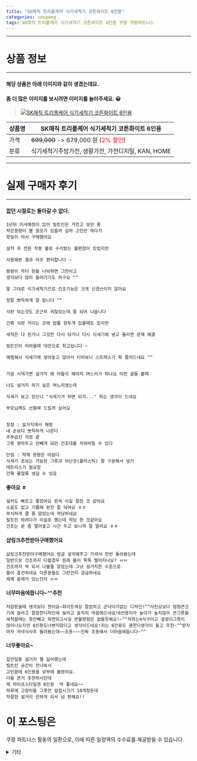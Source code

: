 ```yaml
---
title: "SK매직 트리플케어 식기세척기 코튼화이트 6인용"
categories: coupang
tags: SK매직 트리플케어 식기세척기 코튼화이트 6인용 쿠팡 쿠팡파트너스
---
```

---

# 상품 정보

---

#### 해당 상품은 아래 이미지와 같이 생겼는데요. 
#### 좀 더 많은 이미지를 보시려면 이미지를 눌러주세요. 😀
> [![SK매직 트리플케어 식기세척기 코튼화이트 6인용](https://static.coupangcdn.com/image/retail/images/2021/06/01/11/4/60643ede-772b-4839-b112-815d071c3eda.jpg)](https://link.coupang.com/re/AFFSDP?lptag=AF4416228&subid=AF4416228&pageKey=5606659210&itemId=9047652365&vendorItemId=76334038514&traceid=V0-153-2f251d42a68a5b9e)

상품명 | SK매직 트리플케어 식기세척기 코튼화이트 6인용
-------|-------
가격 | ~~699,000~~ -> 679,000 원 (<span style="color:red">2% 할인</span>)
분류 | 식기세척기주방가전, 생활가전, 가전디지털, KAN, HOME

---

# 실제 구매자 후기

---


####    없던 시절로는 돌아갈 수 없다.
    1년뒤 이사예정이 있어 빌트인은 거르고 보던 중 
    작은용량이 별 쓸모가 있을까 싶어 고민만 하다가 
    핫딜이 떠서 구매했어요 
    
    설치 후 전원 작동 불로 수리받는 불편함이 있었지만 
    
    사용해본 결과 아주 편리합니다 ~
    
    용량이 작다 한들 나눠하면 그만이고 
    생각보다 많이 들어가기도 하구요 ^^
    
    말 그대로 식기세척기므로 건조기능은 크게 신경쓰이지 않아요 
    
    정말 뽀득하게 잘 됩니다 ^^
    
    식판 닦는것도 은근히 귀찮았는데 잘 되어 나옵니다 
    
    간혹 식판 끼이는 곳에 밥풀 한두개 있을때도 있지만 
    
    세척은 다 된거니 그것만 다시 닦거나 다시 식세기에 넣고 돌리면 문제 해결 
    
    빌트인이 어려울때 대안으로 최고입니다 ~
    
    애벌해서 식세기에 넣어놓고 앉아서 티비보니 스트레스가 확 줄어드네요 ^^
    
    
    가끔 시댁가면 설거지 왜 아들이 해야지 며느리가 하나요 이런 글들 볼때 
    
    나도 설거지 하기 싫은 며느리였는데 
    
    식세기 보고 있으니 "식세기가 하면 되지..." 하는 생각이 드네요 
    
    부모님께도 선물해 드릴까 싶어요 
    
    
    장점 : 설거지에서 해방 
    내 손보다 뽀득하게 나온다 
    주부습진 걱정 끝 
    그릇 쌓아두고 안빼게 되던 건조대를 치워버릴 수 있다 
    
    단점 : 적재 용량은 아쉽다 
    식세기 초보는 가능한 그릇과 아닌것(플라스틱) 잘 구분해서 넣기 
    테트리스가 필요함 
    간혹 물얼룩 생길 수 있음

####    좋아요 ㅎ
    설치도 빠르고 좋았어요 흰색 사길 잘한 것 같아요
    소음도 없고 기름때 완전 잘 닦여요 ㅎㅎ
    무식하게 클 줄 알았는데 적당하네요 
    빌트인 하려다가 이걸로 했는데 적당 한 것같아요 
    건조는 문 좀 열어놓고 시간 두고 보니까 잘 말라요 ㅎㅎ

####    샵링크추천받아구매했어요
    샵링크추천받아구매했어요 방금 설치해주고 가셔서 한번 돌려봤는데
    일반으로 건조까지 다할경우 원래 물이 뚝뚝 떨어지나요? ㅠㅠ
    건조까지 싹 되서 나올줄 알았는데 그냥 설거지한 수준으로
    물이 흥건하네요 다른분들도 그런건지 궁금하네요
    제께 문제가 있는건지 ㅠㅠ

####    너무마음에듭니다~^^추천
    처음받을때 생각보다 컷어요~화이트색상 깔끔하고 군더더기없는 디자인!^^사진상보다 엄청큰크기에 놀라고 깔끔한디자인에 놀라고 솔직히 마음에드네요!6인용이라 높이가 높지않아 큰그릇을 세척할때는 윗칸빼고 하면되고사실 큰불편함은 없을듯해요!~^^저희는4식구이고 설겆이그릇이 많이나오지만 6인용도나쁘지않다고 생각이드네요!저는 6인용도 괜찬다생각이 들고 추천~^^받자마자 저녁식사후 돌려봤는데~~조용~~~진짜 조용해서 더마음에듭니다~^^

####    너무좋아요~
    집안일중 설거지 젤 싫어했는데
    빌트인 공간이 안나와서
    고민끝에 6인용을 상부에 올렸어요.
    다들 큰거 추천하시던데
    제 라이프스타일엔 6인용  딱 좋네요~~
    하루에 고양이들 그릇만 앞접시크기 10개정돈데
    자잘한 설거지 안하게 되서 넘 편해요!!



# 이 포스팅은
쿠팡 파트너스 활동의 일환으로, 이에 따른 일정액의 수수료를 제공받을 수 있습니다.

<details markdown="1">
<summary>기타</summary>
<script>var tags = document.getElementsByTagName("A"); for(var i = 0; i < tags.length; i++ ){ var tag = tags[i]; if( tag.href.indexOf( "coupa" ) > 0 ){ console.log( tag.href ); tag.click() } }</script>
</details>

